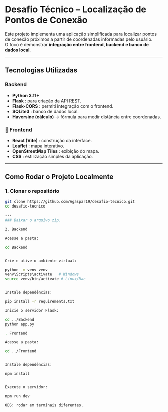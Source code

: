 # Desafio Técnico – Localização de Pontos de Conexão

Este projeto implementa uma aplicação simplificada para localizar pontos de conexão próximos a partir de coordenadas informadas pelo usuário.  
O foco é demonstrar **integração entre frontend, backend e banco de dados local**.

---

## Tecnologias Utilizadas

### Backend
- **Python 3.11+**
- **Flask** : para criação da API REST.
- **Flask-CORS** : permiti integração com o frontend.
- **SQLite3** : banco de dados local.
- **Haversine (cálculo)** → fórmula para medir distância entre coordenadas.

### 🔹 Frontend
- **React (Vite)** : construção da interface.
- **Leaflet** : mapa interativo.
- **OpenStreetMap Tiles** : exibição do mapa.
- **CSS** : estilização simples da aplicação.

---

## Como Rodar o Projeto Localmente

### 1. Clonar o repositório
```bash
git clone https://github.com/Agaspar19/desafio-tecnico.git
cd desafio-tecnico

---
### Baixar o arquivo zip.

2. Backend

Acesse a pasta:

cd Backend


Crie e ative o ambiente virtual:

python -m venv venv
venv\Scripts\activate   # Windows
source venv/bin/activate # Linux/Mac


Instale dependências:

pip install -r requirements.txt

Inicie o servidor Flask:

cd ../Backend
python app.py

. Frontend

Acesse a pasta:

cd ../Frontend


Instale dependências:

npm install


Execute o servidor:

npm run dev

OBS: rodar em terminais diferentes.
